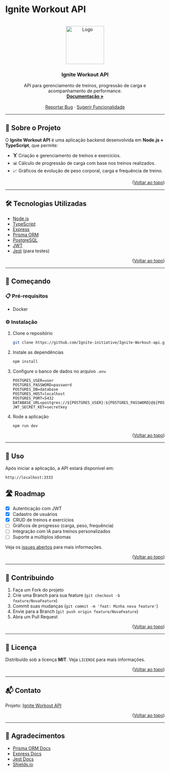 # Ignite Workout API
<br />
<div align="center">
  <a href="https://github.com/Ignite-initiative/Ignite-Workout-api">
    <img src="images/logo.png" alt="Logo" width="120" height="120">
  </a>

  <h3 align="center">Ignite Workout API</h3>

  <p align="center">
    API para gerenciamento de treinos, progressão de carga e acompanhamento de performance.
    <br />
    <a href="https://github.com/Ignite-initiative/Ignite-Workout-api"><strong>Documentação »</strong></a>
    <br />
    <br />
    <a href="https://github.com/Ignite-initiative/Ignite-Workout-api/issues/new?labels=bug&template=bug-report---.md">Reportar Bug</a>
    &middot;
    <a href="https://github.com/Ignite-initiative/Ignite-Workout-api/issues/new?labels=enhancement&template=feature-request---.md">Sugerir Funcionalidade</a>
  </p>
</div>

---

## 📖 Sobre o Projeto

O **Ignite Workout API** é uma aplicação backend desenvolvida em **Node.js + TypeScript**, que permite:
 
- 🏋️ Criação e gerenciamento de treinos e exercícios.  
- 📊 Cálculo de progressão de carga com base nos treinos realizados.  
- 📈 Gráficos de evolução de peso corporal, carga e frequência de treino.  


<p align="right">(<a href="#readme-top">Voltar ao topo</a>)</p>

---

## 🛠️ Tecnologias Utilizadas

- [Node.js](https://nodejs.org/)
- [TypeScript](https://www.typescriptlang.org/)
- [Express](https://expressjs.com/)
- [Prisma ORM](https://www.prisma.io/)
- [PostgreSQL](https://www.postgresql.org/)
- [JWT](https://jwt.io/)
- [Jest](https://jestjs.io/) (para testes)

<p align="right">(<a href="#readme-top">Voltar ao topo</a>)</p>

---

## 🚀 Começando

### 📋 Pré-requisitos

- Docker

### ⚙️ Instalação

1. Clone o repositório
   ```sh
   git clone https://github.com/Ignite-initiative/Ignite-Workout-api.git
   ```
2. Instale as dependências
   ```sh
   npm install
   ```
3. Configure o banco de dados no arquivo `.env`
   ```env
   POSTGRES_USER=user
   POSTGRES_PASSWORD=password
   POSTGRES_DB=database
   POSTGRES_HOST=localhost
   POSTGRES_PORT=5432
   DATABASE_URL=postgres://${POSTGRES_USER}:${POSTGRES_PASSWORD}@${POSTGRES_HOST}:${POSTGRES_PORT}/${POSTGRES_DB}
   JWT_SECRET_KEY=secretkey
   ```
4. Rode a aplicação
   ```sh
   npm run dev
   ```

<p align="right">(<a href="#readme-top">Voltar ao topo</a>)</p>

---

## 📌 Uso

Após iniciar a aplicação, a API estará disponível em:

```
http://localhost:3333
```

## 🛣️ Roadmap

- [x] Autenticação com JWT  
- [x] Cadastro de usuários  
- [x] CRUD de treinos e exercícios  
- [ ] Gráficos de progresso (carga, peso, frequência)  
- [ ] Integração com IA para treinos personalizados  
- [ ] Suporte a múltiplos idiomas  

Veja os [issues abertos](https://github.com/Ignite-initiative/Ignite-Workout-api/issues) para mais informações.

<p align="right">(<a href="#readme-top">Voltar ao topo</a>)</p>

---

## 🤝 Contribuindo

1. Faça um Fork do projeto  
2. Crie uma Branch para sua feature (`git checkout -b feature/NovaFeature`)  
3. Commit suas mudanças (`git commit -m 'feat: Minha nova feature'`)  
4. Envie para a Branch (`git push origin feature/NovaFeature`)  
5. Abra um Pull Request  

<p align="right">(<a href="#readme-top">Voltar ao topo</a>)</p>

---

## 📜 Licença

Distribuído sob a licença **MIT**. Veja `LICENSE` para mais informações.

<p align="right">(<a href="#readme-top">Voltar ao topo</a>)</p>

---

## 📬 Contato

Projeto: [Ignite Workout API](https://github.com/Ignite-initiative/Ignite-Workout-api)

<p align="right">(<a href="#readme-top">Voltar ao topo</a>)</p>

---

## 🙏 Agradecimentos

- [Prisma ORM Docs](https://www.prisma.io/docs)  
- [Express Docs](https://expressjs.com/)  
- [Jest Docs](https://jestjs.io/)  
- [Shields.io](https://shields.io)  

